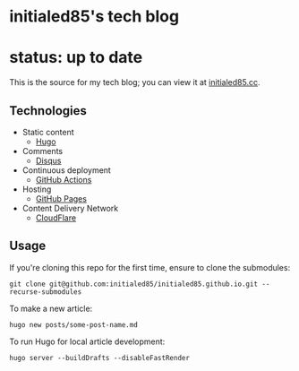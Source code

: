 # initialed85's tech blog

# status: up to date

This is the source for my tech blog; you can view it at [initialed85.cc](https://initialed85.cc/).

## Technologies

-   Static content
    -   [Hugo](https://gohugo.io/)
-   Comments
    -   [Disqus](https://disqus.com/)
-   Continuous deployment
    -   [GitHub Actions](https://github.com/features/actions)
-   Hosting
    -   [GitHub Pages](https://pages.github.com/)
-   Content Delivery Network
    -   [CloudFlare](https://www.cloudflare.com/en-au/)

## Usage

If you're cloning this repo for the first time, ensure to clone the submodules:

```shell
git clone git@github.com:initialed85/initialed85.github.io.git --recurse-submodules
```

To make a new article:

```shell
hugo new posts/some-post-name.md
```

To run Hugo for local article development:

```shell
hugo server --buildDrafts --disableFastRender
```
